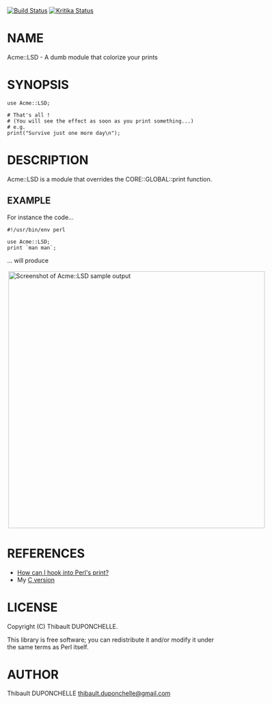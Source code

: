[![Build Status](https://travis-ci.org/thibaultduponchelle/Acme-LSD.svg?branch=master)](https://travis-ci.org/thibaultduponchelle/Acme-LSD) [![Kritika Status](https://kritika.io/users/thibaultduponchelle/repos/thibaultduponchelle+Acme-LSD/heads/master/status.svg)](https://kritika.io/users/thibaultduponchelle/repos/thibaultduponchelle+Acme-LSD)
# NAME

Acme::LSD - A dumb module that colorize your prints

# SYNOPSIS

    use Acme::LSD;

    # That's all ! 
    # (You will see the effect as soon as you print something...)
    # e.g. 
    print("Survive just one more day\n");

# DESCRIPTION

Acme::LSD is a module that overrides the CORE::GLOBAL::print function.

## EXAMPLE

For instance the code...

    #!/usr/bin/env perl 

    use Acme::LSD;
    print `man man`;

... will produce 

<div>
    <div style="display: flex">
    <div style="margin: 3px; flex: 1 1 50%">
    <img alt="Screenshot of Acme::LSD sample output" src="https://raw.githubusercontent.com/thibaultduponchelle/Acme-LSD/master/acmelsd.png" style="max-width: 100%" width="600">
    </div>
    </div>
</div>

# REFERENCES

- [How can I hook into Perl's print?](https://stackoverflow.com/questions/387702/how-can-i-hook-into-perls-print/388211#388211)
- My [C version](https://github.com/thibaultduponchelle/lsd)

# LICENSE

Copyright (C) Thibault DUPONCHELLE.

This library is free software; you can redistribute it and/or modify
it under the same terms as Perl itself.

# AUTHOR

Thibault DUPONCHELLE <thibault.duponchelle@gmail.com>

